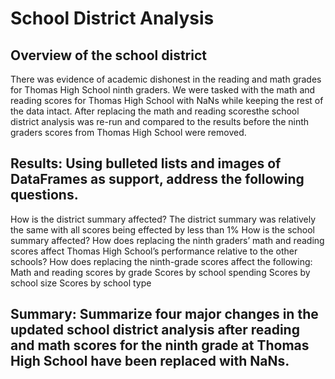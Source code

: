 # School District Analysis

## Overview of the school district
There was evidence of academic dishonest in the reading and math grades for Thomas High School ninth graders. We were tasked with the math and reading scores for Thomas High School with NaNs while keeping the rest of the data intact. After replacing the math and reading scoresthe school district analysis was re-run and compared to the results before the ninth graders scores from Thomas High School were removed. 

## Results: Using bulleted lists and images of DataFrames as support, address the following questions.

How is the district summary affected? The district summary was relatively the same with all scores being effected by less than 1%
How is the school summary affected?
How does replacing the ninth graders’ math and reading scores affect Thomas High School’s performance relative to the other schools?
How does replacing the ninth-grade scores affect the following:
Math and reading scores by grade
Scores by school spending
Scores by school size
Scores by school type

## Summary: Summarize four major changes in the updated school district analysis after reading and math scores for the ninth grade at Thomas High School have been replaced with NaNs.

